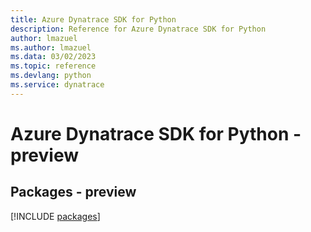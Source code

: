 ```yaml
---
title: Azure Dynatrace SDK for Python
description: Reference for Azure Dynatrace SDK for Python
author: lmazuel
ms.author: lmazuel
ms.data: 03/02/2023
ms.topic: reference
ms.devlang: python
ms.service: dynatrace
---
```

# Azure Dynatrace SDK for Python - preview
## Packages - preview
[!INCLUDE [packages](dynatrace-index.md)]